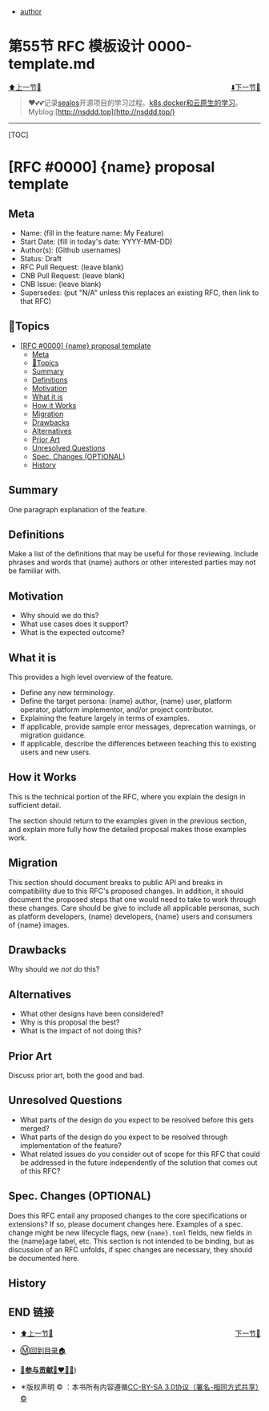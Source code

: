 + [author](http://nsddd.top)

# 第55节 RFC 模板设计 0000-template.md

<div><a href = '54.md' style='float:left'>⬆️上一节🔗  </a><a href = '56.md' style='float: right'>  ⬇️下一节🔗</a></div>
<br>

> ❤️💕💕记录[sealos](https://github.com/3293172751/sealos)开源项目的学习过程。[k8s,docker和云原生的学习](https://github.com/3293172751/sealos)。Myblog:[http://nsddd.top](http://nsddd.top/)

---
[TOC]

# [RFC #0000] {name} proposal template
## Meta

[meta]: #meta
- Name: (fill in the feature name: My Feature)
- Start Date: (fill in today's date: YYYY-MM-DD)
- Author(s): (Github usernames)
- Status: Draft <!-- Acceptable values: Draft, Approved, On Hold, Superseded -->
- RFC Pull Request: (leave blank)
- CNB Pull Request: (leave blank)
- CNB Issue: (leave blank)
- Supersedes: (put "N/A" unless this replaces an existing RFC, then link to that RFC)

## 📇Topics

- [\[RFC #0000\] {name} proposal template](#rfc-0000-name-proposal-template)
  - [Meta](#meta)
  - [📇Topics](#topics)
  - [Summary](#summary)
  - [Definitions](#definitions)
  - [Motivation](#motivation)
  - [What it is](#what-it-is)
  - [How it Works](#how-it-works)
  - [Migration](#migration)
  - [Drawbacks](#drawbacks)
  - [Alternatives](#alternatives)
  - [Prior Art](#prior-art)
  - [Unresolved Questions](#unresolved-questions)
  - [Spec. Changes (OPTIONAL)](#spec-changes-optional)
  - [History](#history)

## Summary

[summary]: #summary

One paragraph explanation of the feature.

## Definitions
[definitions]: #definitions

Make a list of the definitions that may be useful for those reviewing. Include phrases and words that {name} authors or other interested parties may not be familiar with.

## Motivation
[motivation]: #motivation

- Why should we do this?
- What use cases does it support?
- What is the expected outcome?

## What it is
[what-it-is]: #what-it-is

This provides a high level overview of the feature.

- Define any new terminology.
- Define the target persona: {name} author, {name} user, platform operator, platform implementor, and/or project contributor.
- Explaining the feature largely in terms of examples.
- If applicable, provide sample error messages, deprecation warnings, or migration guidance.
- If applicable, describe the differences between teaching this to existing users and new users.

## How it Works
[how-it-works]: #how-it-works

This is the technical portion of the RFC, where you explain the design in sufficient detail.

The section should return to the examples given in the previous section, and explain more fully how the detailed proposal makes those examples work.

## Migration

[migration]: #migration

This section should document breaks to public API and breaks in compatibility due to this RFC's proposed changes. In addition, it should document the proposed steps that one would need to take to work through these changes. Care should be give to include all applicable personas, such as platform developers, {name} developers, {name} users and consumers of {name} images.

## Drawbacks
[drawbacks]: #drawbacks

Why should we *not* do this?

## Alternatives
[alternatives]: #alternatives

- What other designs have been considered?
- Why is this proposal the best?
- What is the impact of not doing this?

## Prior Art
[prior-art]: #prior-art

Discuss prior art, both the good and bad.

## Unresolved Questions
[unresolved-questions]: #unresolved-questions

- What parts of the design do you expect to be resolved before this gets merged?
- What parts of the design do you expect to be resolved through implementation of the feature?
- What related issues do you consider out of scope for this RFC that could be addressed in the future independently of the solution that comes out of this RFC?

## Spec. Changes (OPTIONAL)
[spec-changes]: #spec-changes
Does this RFC entail any proposed changes to the core specifications or extensions? If so, please document changes here.
Examples of a spec. change might be new lifecycle flags, new `{name}.toml` fields, new fields in the {name}age label, etc.
This section is not intended to be binding, but as discussion of an RFC unfolds, if spec changes are necessary, they should be documented here.

## History
[history]: #history

<!--
## Amended

### Meta

[meta-1]: #meta-1
- Name: (fill in the amendment name: Variable Rename)
- Start Date: (fill in today's date: YYYY-MM-DD)
- Author(s): (Github usernames)
- Amendment Pull Request: (leave blank)

### Summary

A brief description of the changes.

### Motivation

Why was this amendment necessary?
--->



## END 链接
<ul><li><div><a href = '54.md' style='float:left'>⬆️上一节🔗  </a><a href = '56.md' style='float: right'>  ️下一节🔗</a></div></li></ul>

+ [Ⓜ️回到目录🏠](../README.md)

+ [**🫵参与贡献💞❤️‍🔥💖**](https://nsddd.top/archives/contributors))

+ ✴️版权声明 &copy; ：本书所有内容遵循[CC-BY-SA 3.0协议（署名-相同方式共享）&copy;](http://zh.wikipedia.org/wiki/Wikipedia:CC-by-sa-3.0协议文本) 

